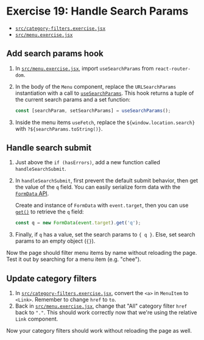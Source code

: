 # Exercise 19: Handle Search Params

- [`src/category-filters.exercise.jsx`](./src/category-filters.exercise.jsx)
- [`src/menu.exercise.jsx`](./src/menu.exercise.jsx)

## Add search params hook

1. In [`src/menu.exercise.jsx`](./src/menu.exercise.jsx), import `useSearchParams` from `react-router-dom`.
2. In the body of the `Menu` component, replace the `URLSearchParams` instantiation with a call to [`useSearchParams`](https://reactrouter.com/en/main/hooks/use-search-params). This hook returns a tuple of the current search params and a set function:
   
   ```javascript
   const [searchParam, setSearchParams] = useSearchParams();
   ```

3. Inside the menu items `useFetch`, replace the `${window.location.search}` with `?${searchParams.toString()}`.

## Handle search submit

1. Just above the `if (hasErrors)`, add a new function called `handleSearchSubmit`.
2. In `handleSearchSubmit`, first prevent the default submit behavior, then get the value of the `q` field. You can easily serialize form data with the [`FormData` API](https://developer.mozilla.org/en-US/docs/Web/API/FormData).
   
   Create and instance of `FormData` with `event.target`, then you can use [`get()`](https://developer.mozilla.org/en-US/docs/Web/API/FormData/get) to retrieve the `q` field:

   ```javascript
   const q = new FormData(event.target).get('q');
   ```

3. Finally, if `q` has a value, set the search params to `{ q }`. Else, set search params to an empty object (`{}`).

Now the page should filter menu items by name without reloading the page. Test it out by searching for a menu item (e.g. "chee").

## Update category filters

1. In [`src/category-filters.exercise.jsx`](./src/category-filters.exercise.jsx), convert the `<a>` in `MenuItem` to `<Link>`. Remember to change `href` to `to`.
2. Back in [`src/menu.exercise.jsx`](./src/menu.exercise.jsx), change that "All" category filter `href` back to `"."`. This should work correctly now that we're using the relative `Link` component.

Now your category filters should work without reloading the page as well.